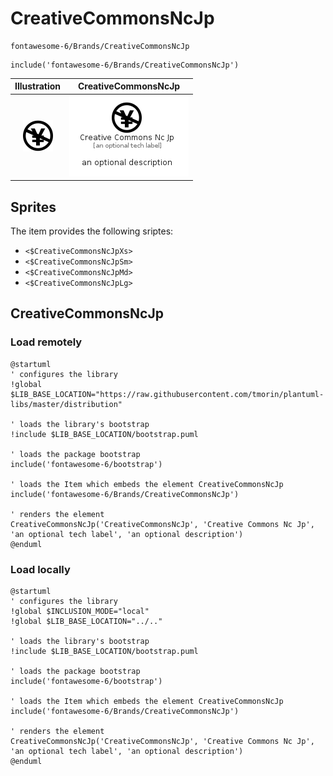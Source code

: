 # CreativeCommonsNcJp


```text
fontawesome-6/Brands/CreativeCommonsNcJp
```

```text
include('fontawesome-6/Brands/CreativeCommonsNcJp')
```



| Illustration | CreativeCommonsNcJp |
| :---: | :---: |
| ![illustration for Illustration](../../fontawesome-6/Brands/CreativeCommonsNcJp.png) | ![illustration for CreativeCommonsNcJp](../../fontawesome-6/Brands/CreativeCommonsNcJp.Local.png) |



## Sprites
The item provides the following sriptes:

- `<$CreativeCommonsNcJpXs>`
- `<$CreativeCommonsNcJpSm>`
- `<$CreativeCommonsNcJpMd>`
- `<$CreativeCommonsNcJpLg>`





## CreativeCommonsNcJp

### Load remotely
```plantuml
@startuml
' configures the library
!global $LIB_BASE_LOCATION="https://raw.githubusercontent.com/tmorin/plantuml-libs/master/distribution"

' loads the library's bootstrap
!include $LIB_BASE_LOCATION/bootstrap.puml

' loads the package bootstrap
include('fontawesome-6/bootstrap')

' loads the Item which embeds the element CreativeCommonsNcJp
include('fontawesome-6/Brands/CreativeCommonsNcJp')

' renders the element
CreativeCommonsNcJp('CreativeCommonsNcJp', 'Creative Commons Nc Jp', 'an optional tech label', 'an optional description')
@enduml
```

### Load locally
```plantuml
@startuml
' configures the library
!global $INCLUSION_MODE="local"
!global $LIB_BASE_LOCATION="../.."

' loads the library's bootstrap
!include $LIB_BASE_LOCATION/bootstrap.puml

' loads the package bootstrap
include('fontawesome-6/bootstrap')

' loads the Item which embeds the element CreativeCommonsNcJp
include('fontawesome-6/Brands/CreativeCommonsNcJp')

' renders the element
CreativeCommonsNcJp('CreativeCommonsNcJp', 'Creative Commons Nc Jp', 'an optional tech label', 'an optional description')
@enduml
```

